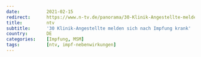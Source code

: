 ```yaml
---
date:          2021-02-15
redirect:      https://www.n-tv.de/panorama/30-Klinik-Angestellte-melden-sich-nach-Impfung-krank-article22363774.html
title:         ntv
subtitle:      '30 Klinik-Angestellte melden sich nach Impfung krank'
country:       DE
categories:    [Impfung, MSM]
tags:          [ntv, impf-nebenwirkungen]
---
```

